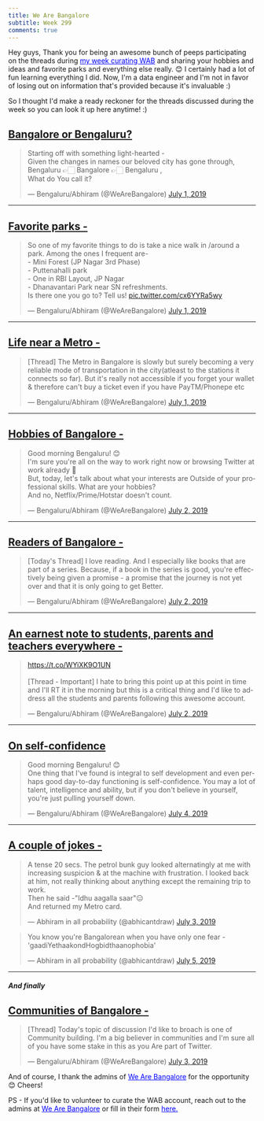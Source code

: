 ```yaml
---
title: We Are Bangalore 
subtitle: Week 299
comments: true
---
```


Hey guys,
Thank you for being an awesome bunch of peeps participating on the threads during <a href="https://twitter.com/WeAreBangalore/status/1145540378516307968?s=20" style="color:blue">my week curating WAB</a> and sharing your hobbies and ideas and favorite parks and everything else really. :blush: I certainly had a lot of fun learning everything I did. 
Now, I'm a data engineer and I'm not in favor of losing out on information that's provided because it's invaluable :)

So I thought I'd make a ready reckoner for the threads discussed during the week so you can look it up here anytime! :)

<h2><u> Bangalore or Bengaluru? </u></h2>
<blockquote class="twitter-tweet"><p lang="en" dir="ltr">Starting off with something light-hearted - <br>Given the changes in names our beloved city has gone through, Bengaluru 👉🏻 Bangalore 👉🏻 Bengaluru , <br>What do You call it?</p>&mdash; Bengaluru/Abhiram (@WeAreBangalore) <a href="https://twitter.com/WeAreBangalore/status/1145546120447193088?ref_src=twsrc%5Etfw">July 1, 2019</a></blockquote> <script async src="https://platform.twitter.com/widgets.js" charset="utf-8"></script>

<hr/>
<h2><u> Favorite parks -</u></h2>
<blockquote class="twitter-tweet"><p lang="en" dir="ltr">So one of my favorite things to do is take a nice walk in /around a park. Among the ones I frequent are-<br>- Mini Forest (JP Nagar 3rd Phase) <br>- Puttenahalli park<br>- One in RBI Layout, JP Nagar<br>- Dhanavantari Park near SN refreshments.<br>Is there one you go to? Tell us! <a href="https://t.co/cx6YYRa5wy">pic.twitter.com/cx6YYRa5wy</a></p>&mdash; Bengaluru/Abhiram (@WeAreBangalore) <a href="https://twitter.com/WeAreBangalore/status/1145579529819213824?ref_src=twsrc%5Etfw">July 1, 2019</a></blockquote> <script async src="https://platform.twitter.com/widgets.js" charset="utf-8"></script>

<hr/>
<h2><u> Life near a Metro -</u></h2>
<blockquote class="twitter-tweet"><p lang="en" dir="ltr">[Thread] The Metro in Bangalore is slowly but surely becoming a very reliable mode of transportation in the city(atleast to the stations it connects so far). But it&#39;s really not accessible if you forget your wallet &amp; therefore can&#39;t buy a ticket even if you have PayTM/Phonepe etc</p>&mdash; Bengaluru/Abhiram (@WeAreBangalore) <a href="https://twitter.com/WeAreBangalore/status/1145705148536127489?ref_src=twsrc%5Etfw">July 1, 2019</a></blockquote> <script async src="https://platform.twitter.com/widgets.js" charset="utf-8"></script>
<hr/>
<h2><u> Hobbies of Bangalore -</u></h2>
<blockquote class="twitter-tweet"><p lang="en" dir="ltr">Good morning Bengaluru! 😊<br>I&#39;m sure you&#39;re all on the way to work right now or browsing Twitter at work already 🧐<br>But, today, let&#39;s talk about what your interests are Outside of your professional skills. What are your hobbies? <br>And no, Netflix/Prime/Hotstar doesn&#39;t count.</p>&mdash; Bengaluru/Abhiram (@WeAreBangalore) <a href="https://twitter.com/WeAreBangalore/status/1145900307458621440?ref_src=twsrc%5Etfw">July 2, 2019</a></blockquote> <script async src="https://platform.twitter.com/widgets.js" charset="utf-8"></script>
<hr/>
<h2><u>Readers of Bangalore - </u></h2>
<blockquote class="twitter-tweet"><p lang="en" dir="ltr">[Today&#39;s Thread] I love reading. And I especially like books that are part of a series. Because, if a book in the series is good, you&#39;re effectively being given a promise - a promise that the journey is not yet over and that it is only going to get Better.</p>&mdash; Bengaluru/Abhiram (@WeAreBangalore) <a href="https://twitter.com/WeAreBangalore/status/1146062387788693511?ref_src=twsrc%5Etfw">July 2, 2019</a></blockquote> <script async src="https://platform.twitter.com/widgets.js" charset="utf-8"></script>
<hr/>
<h2><u>An earnest note to students, parents and teachers everywhere - </u></h2>
<blockquote class="twitter-tweet"><p lang="en" dir="ltr"><a href="https://t.co/WYiXK9O1UN">https://t.co/WYiXK9O1UN</a><br><br>[Thread - Important] I hate to bring this point up at this point in time and I&#39;ll RT it in the morning but this is a critical thing and I&#39;d like to address all the students and parents following this awesome account.</p>&mdash; Bengaluru/Abhiram (@WeAreBangalore) <a href="https://twitter.com/WeAreBangalore/status/1146104433987575808?ref_src=twsrc%5Etfw">July 2, 2019</a></blockquote> <script async src="https://platform.twitter.com/widgets.js" charset="utf-8"></script>
<hr/>
<h2><u> On self-confidence</u></h2>
<blockquote class="twitter-tweet"><p lang="en" dir="ltr">Good morning Bengaluru! 😊<br>One thing that I&#39;ve found is integral to self development and even perhaps good day-to-day functioning is self-confidence. You may a lot of talent, intelligence and ability, but if you don&#39;t believe in yourself, you&#39;re just pulling yourself down.</p>&mdash; Bengaluru/Abhiram (@WeAreBangalore) <a href="https://twitter.com/WeAreBangalore/status/1146633296287170560?ref_src=twsrc%5Etfw">July 4, 2019</a></blockquote> <script async src="https://platform.twitter.com/widgets.js" charset="utf-8"></script>
<hr/>
<h2><u> A couple of jokes - </u></h2>
<blockquote class="twitter-tweet"><p lang="en" dir="ltr">A tense 20 secs. The petrol bunk guy looked alternatingly at me with increasing suspicion &amp; at the machine with frustration. I looked back at him, not really thinking about anything except the remaining trip to work.<br>Then he said -&quot;Idhu aagalla saar&quot;😑<br>And returned my Metro card.</p>&mdash; Abhiram in all probability (@abhicantdraw) <a href="https://twitter.com/abhicantdraw/status/1146324459583762432?ref_src=twsrc%5Etfw">July 3, 2019</a></blockquote> <script async src="https://platform.twitter.com/widgets.js" charset="utf-8"></script>

<blockquote class="twitter-tweet"><p lang="en" dir="ltr">You know you&#39;re Bangalorean when you have only one fear - &#39;gaadiYethaakondHogbidthaanophobia&#39;</p>&mdash; Abhiram in all probability (@abhicantdraw) <a href="https://twitter.com/abhicantdraw/status/1147164373653131269?ref_src=twsrc%5Etfw">July 5, 2019</a></blockquote> <script async src="https://platform.twitter.com/widgets.js" charset="utf-8"></script>

<hr/>
<h4><i>And finally</i></h4>
<h2><u>  Communities of Bangalore - </u></h2>
<blockquote class="twitter-tweet"><p lang="en" dir="ltr">[Thread] Today&#39;s topic of discussion I&#39;d like to broach is one of Community building. I&#39;m a big believer in communities and I&#39;m sure all of you have some stake in this as you Are part of Twitter.</p>&mdash; Bengaluru/Abhiram (@WeAreBangalore) <a href="https://twitter.com/WeAreBangalore/status/1146435629514838025?ref_src=twsrc%5Etfw">July 3, 2019</a></blockquote> <script async src="https://platform.twitter.com/widgets.js" charset="utf-8"></script>

And of course, I thank the admins of <a href="https://twitter.com/WeAreBangalore"  style="color:blue">We Are Bangalore</a> for the opportunity :blush: Cheers!

PS - If you'd like to volunteer to curate the WAB account, reach out to the admins at <a href="https://twitter.com/WeAreBangalore"  style="color:blue">We Are Bangalore</a> or fill in their form <a href="http://wearebangalore.webs.com/curator-form"  style="color:blue">here.</a>
